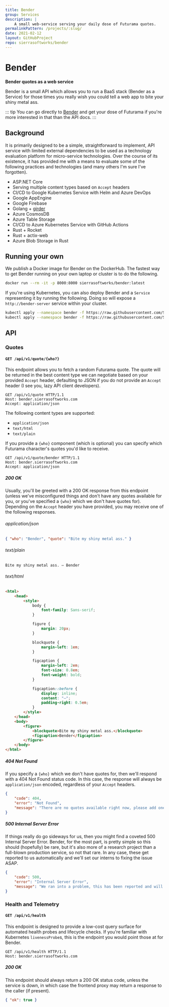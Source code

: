 ```yaml
---
title: Bender
group: Services
description: |
    A small web-service serving your daily dose of Futurama quotes.
permalinkPattern: /projects/:slug/
date: 2021-02-12
layout: GitHubProject
repo: sierrasoftworks/bender
---
```


# Bender
**Bender quotes as a web service**

Bender is a small API which allows you to run a BaaS stack (Bender as a Service)
for those times you really wish you could tell a web app to bite your shiny metal
ass.

::: tip
You can go directly to [Bender](https://bender.sierrasoftworks.com/api/v1/quote)
and get your dose of Futurama if you're more interested in that than the API docs.
:::

## Background

It is primarily designed to be a simple, straightforward to implement, API service
with limited external dependencies to be used as a technology evaluation platform
for micro-service technologies. Over the course of its existence, it has provided
me with a means to evaluate some of the following practices and technologies (and
many others I'm sure I've forgotten).

- ASP.NET Core
- Serving multiple content types based on `Accept` headers
- CI/CD to Google Kubernetes Service with Helm and Azure DevOps
- Google AppEngine
- Google Firebase
- Golang + [girder](https://github.com/SierraSoftworks/girder)
- Azure CosmosDB
- Azure Table Storage
- CI/CD to Azure Kubernetes Service with GitHub Actions
- Rust + Rocket
- Rust + actix-web
- Azure Blob Storage in Rust

## Running your own
We publish a Docker image for Bender on the DockerHub. The fastest way to get Bender
running on your own laptop or cluster is to do the following.

```bash
docker run --rm -it -p 8000:8000 sierrasoftworks/bender:latest
```

If you're using Kubernetes, you can also deploy Bender and a `Service` representing it
by running the following. Doing so will expose a `http://bender-server` service within
your cluster.

```bash
kubectl apply --namespace bender -f https://raw.githubusercontent.com/SierraSoftworks/bender/main/.deploy/deployment.yml
kubectl apply --namespace bender -f https://raw.githubusercontent.com/SierraSoftworks/bender/main/.deploy/service.yml
```

## API

### Quotes

#### `GET /api/v1/quote/{who?}`
This endpoint allows you to fetch a random Futurama quote. The quote will be returned
in the best content type we can negotiate based on your provided `Accept` header,
defaulting to JSON if you do not provide an `Accept` header (I see you, lazy API
client developers).

```http
GET /api/v1/quote HTTP/1.1
Host: bender.sierrasoftworks.com
Accept: application/json
```

The following content types are supported:

- `application/json`
- `text/html`
- `text/plain`

If you provide a `{who}` component (which is optional) you can specify which Futurama
character's quotes you'd like to receive.

```http
GET /api/v1/quote/bender HTTP/1.1
Host: bender.sierrasoftworks.com
Accept: application/json
```

##### 200 OK
Usually, you'll be greeted with a 200 OK response from this endpoint (unless we've misconfigured
things and don't have any quotes available for you, or you've specified a `{who}` which we don't have
quotes for). Depending on the `Accept` header you have provided, you may receive one of the following responses.

###### application/json
```json
{ "who": "Bender", "quote": "Bite my shiny metal ass." }
```

###### text/plain
```
Bite my shiny metal ass. – Bender
```

###### text/html
```html
<html>
    <head>
        <style>
            body {
                font-family: Sans-serif;
            }

            figure {
                margin: 20px;
            }

            blockquote {
                margin-left: 1em;
            }

            figcaption {
                margin-left: 2em;
                font-size: 0.8em;
                font-weight: bold;
            }

            figcaption::before {
                display: inline;
                content: "–";
                padding-right: 0.5em;
            }
        </style>
    </head>
    <body>
        <figure>
            <blockquote>Bite my shiny metal ass.</blockquote>
            <figcaption>Bender</figcaption>
        </figure>
    </body>
</html>
```

##### 404 Not Found
If you specify a `{who}` which we don't have quotes for, then we'll respond with a 404 Not Found
status code. In this case, the response will always be `application/json` encoded, regardless of
your `Accept` headers.

```json
{
    "code": 404,
    "error": "Not Found",
    "message": "There are no quotes available right now, please add one and try again."
}
```

##### 500 Internal Server Error
If things really do go sideways for us, then you might find a coveted 500 Internal Server Error.
Bender, for the most part, is pretty simple so this should (hopefully) be rare, but it's also
more of a research project than a full-blown production service, so not that rare. In any case,
these get reported to us automatically and we'll set our interns to fixing the issue ASAP.

```json
{
    "code": 500,
    "error": "Internal Server Error",
    "message": "We ran into a problem, this has been reported and will be looked at."
}
```

### Health and Telemetry

#### `GET /api/v1/health`
This endpoint is designed to provide a low-cost query surface for automated health probes
and lifecycle checks. If you're familiar with Kubernetes `livenessProbe`s, this is the
endpoint you would point those at for Bender.

```http
GET /api/v1/health HTTP/1.1
Host: bender.sierrasoftworks.com
```

##### 200 OK
This endpoint should always return a 200 OK status code, unless the service is down, in which
case the frontend proxy may return a response to the caller (if present).

```json
{ "ok": true }
```